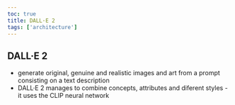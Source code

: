 ```yaml
---
toc: true
title: DALL·E 2
tags: ['architecture']
---
```


## DALL·E 2
- generate original, genuine and realistic images and art from a prompt consisting on a text description
- DALL·E 2 manages to combine concepts, attributes and diferent styles - it uses the CLIP neural network



